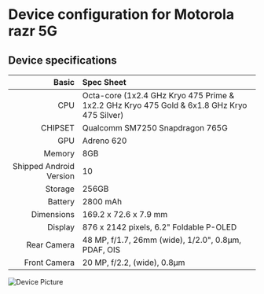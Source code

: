 # Device configuration for Motorola razr 5G

## Device specifications

Basic   | Spec Sheet
-------:|:-------------------------
CPU     | Octa-core (1x2.4 GHz Kryo 475 Prime & 1x2.2 GHz Kryo 475 Gold & 6x1.8 GHz Kryo 475 Silver)
CHIPSET | Qualcomm SM7250 Snapdragon 765G
GPU     | Adreno 620
Memory  | 8GB
Shipped Android Version | 10
Storage | 256GB
Battery | 2800 mAh
Dimensions | 169.2 x 72.6 x 7.9 mm
Display | 876 x 2142 pixels, 6.2" Foldable P-OLED
Rear Camera  | 48 MP, f/1.7, 26mm (wide), 1/2.0", 0.8µm, PDAF, OIS
Front Camera | 20 MP, f/2.2, (wide), 0.8µm

![Device Picture](https://fdn2.gsmarena.com/vv/pics/motorola/motorola-razr-5g-brush-gold-1.jpg)
